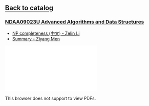 ## [Back to catalog](/UCPH_courses)

### [NDAA09023U Advanced Algorithms and Data Structures](https://kurser.ku.dk/course/ndaa09023u)

 - [NP completeness (中文) - Zelin Li](https://mp.weixin.qq.com/s/aNTrulVZfit1Sm8deB-D6w)
 - [Summary - Ziyang Men](https://github.com/lzlniu/UCPH_courses/blob/main/PDF/AADS%20summary%20-%20MEN%20Ziyang.pdf)

<object data="/UCPH_courses/PDF/AADS summary - MEN Ziyang.pdf" type="application/pdf" width="100%" height="700px">
    <embed src="/UCPH_courses/PDF/AADS summary - MEN Ziyang.pdf">
        <p>This browser does not support to view PDFs.</p>
    </embed>
</object>
